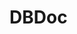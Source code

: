 # DBDoc

<include repo_url="https://github.com/foliant-docs/foliantcontrib.dbdoc.git" path="README.md" sethead="2" nohead="true"></include>
